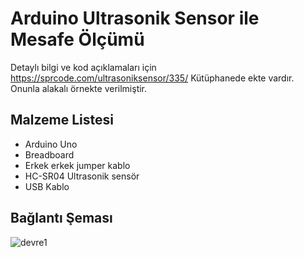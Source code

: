 # Arduino Ultrasonik Sensor ile Mesafe Ölçümü

Detaylı bilgi ve kod açıklamaları için https://sprcode.com/ultrasoniksensor/335/
Kütüphanede ekte vardır. Onunla alakalı örnekte verilmiştir.
<h2>Malzeme Listesi</h2>
  <ul>
    <li>Arduino Uno</li>
    <li>Breadboard</li>
    <li>Erkek erkek jumper kablo</li>
    <li>HC-SR04 Ultrasonik sensör</li>
    <li>USB Kablo</li>
</ul>

<h2> Bağlantı Şeması </h2>

![devre1](https://user-images.githubusercontent.com/47007407/52274959-3d626000-295f-11e9-96fe-c181b73aa790.png)


